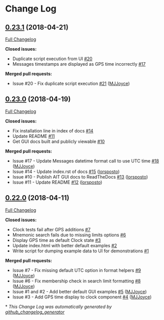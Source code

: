 # Change Log

## [0.23.1](https://github.com/NASA-AMMOS/AIT-GUI/tree/0.23.1) (2018-04-21)
[Full Changelog](https://github.com/NASA-AMMOS/AIT-GUI/compare/0.23.0...0.23.1)

**Closed issues:**

- Duplicate script execution from UI [\#20](https://github.com/NASA-AMMOS/AIT-GUI/issues/20)
- Messages timestamps are displayed as GPS time incorrectly [\#17](https://github.com/NASA-AMMOS/AIT-GUI/issues/17)

**Merged pull requests:**

- Issue \#20 - Fix duplicate script execution [\#21](https://github.com/NASA-AMMOS/AIT-GUI/pull/21) ([MJJoyce](https://github.com/MJJoyce))

## [0.23.0](https://github.com/NASA-AMMOS/AIT-GUI/tree/0.23.0) (2018-04-19)
[Full Changelog](https://github.com/NASA-AMMOS/AIT-GUI/compare/0.22.0...0.23.0)

**Closed issues:**

- Fix installation line in index of docs [\#14](https://github.com/NASA-AMMOS/AIT-GUI/issues/14)
- Update README [\#11](https://github.com/NASA-AMMOS/AIT-GUI/issues/11)
- Get GUI docs built and publicly viewable [\#10](https://github.com/NASA-AMMOS/AIT-GUI/issues/10)

**Merged pull requests:**

- Issue \#17 - Update Messages datetime format call to use UTC time [\#18](https://github.com/NASA-AMMOS/AIT-GUI/pull/18) ([MJJoyce](https://github.com/MJJoyce))
- Issue \#14 - Update index.rst of docs [\#15](https://github.com/NASA-AMMOS/AIT-GUI/pull/15) ([lorsposto](https://github.com/lorsposto))
- Issue \#10 - Publish AIT GUI docs to ReadTheDocs [\#13](https://github.com/NASA-AMMOS/AIT-GUI/pull/13) ([lorsposto](https://github.com/lorsposto))
- Issue \#11 - Update README [\#12](https://github.com/NASA-AMMOS/AIT-GUI/pull/12) ([lorsposto](https://github.com/lorsposto))

## [0.22.0](https://github.com/NASA-AMMOS/AIT-GUI/tree/0.22.0) (2018-04-11)
[Full Changelog](https://github.com/NASA-AMMOS/AIT-GUI/compare/0.21.0...0.22.0)

**Closed issues:**

- Clock tests fail after GPS additions [\#7](https://github.com/NASA-AMMOS/AIT-GUI/issues/7)
- Mnemonic search fails due to missing limits options [\#6](https://github.com/NASA-AMMOS/AIT-GUI/issues/6)
- Display GPS time as default Clock state [\#3](https://github.com/NASA-AMMOS/AIT-GUI/issues/3)
- Update index.html with better default examples [\#2](https://github.com/NASA-AMMOS/AIT-GUI/issues/2)
- Write script for dumping example data to UI for demonstrations [\#1](https://github.com/NASA-AMMOS/AIT-GUI/issues/1)

**Merged pull requests:**

- Issue \#7 - Fix missing default UTC option in format helpers [\#9](https://github.com/NASA-AMMOS/AIT-GUI/pull/9) ([MJJoyce](https://github.com/MJJoyce))
- Issue \#6 - Fix membership check in search limit formatting [\#8](https://github.com/NASA-AMMOS/AIT-GUI/pull/8) ([MJJoyce](https://github.com/MJJoyce))
- Issue \#1 and \#2 - Add better default GUI examples [\#5](https://github.com/NASA-AMMOS/AIT-GUI/pull/5) ([MJJoyce](https://github.com/MJJoyce))
- Issue \#3 - Add GPS time display to clock component [\#4](https://github.com/NASA-AMMOS/AIT-GUI/pull/4) ([MJJoyce](https://github.com/MJJoyce))



\* *This Change Log was automatically generated by [github_changelog_generator](https://github.com/skywinder/Github-Changelog-Generator)*